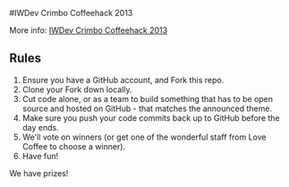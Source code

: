 #IWDev Crimbo Coffeehack 2013

More info: [IWDev Crimbo Coffeehack 2013](http://saxonmatt.co.uk/coffeehack/index.html)

## Rules

1. Ensure you have a GitHub account, and Fork this repo.
2. Clone your Fork down locally.
3. Cut code alone, or as a team to build something that has to be open source and hosted on GitHub - that matches the announced theme.
4. Make sure you push your code commits back up to GitHub before the day ends.
5. We'll vote on winners (or get one of the wonderful staff from Love Coffee to choose a winner).
6. Have fun!

We have prizes!
